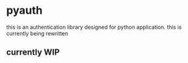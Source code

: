 
# pyauth

this is an authentication library designed for python application. this is currently being rewritten


## currently WIP

